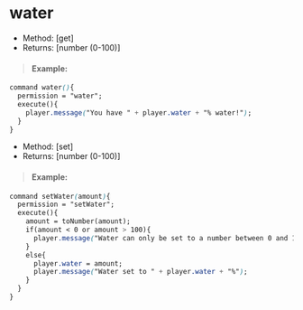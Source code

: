 # water

* Method: \[get\]
* Returns: \[number \(0-100\)\]

> #### Example:

```css
command water(){
  permission = "water";
  execute(){
    player.message("You have " + player.water + "% water!");
  }
}
```

* Method: \[set\]
* Returns: \[number \(0-100\)\]

> #### Example:

```css
command setWater(amount){
  permission = "setWater";
  execute(){
    amount = toNumber(amount);
    if(amount < 0 or amount > 100){
      player.message("Water can only be set to a number between 0 and 100!");
    }
    else{
      player.water = amount;
      player.message("Water set to " + player.water + "%");
    }
  }
}
```

